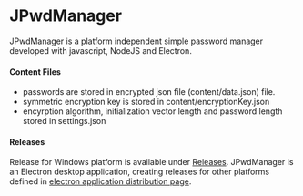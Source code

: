 # JPwdManager

JPwdManager is a platform independent simple password manager developed with javascript, NodeJS and Electron.

#### Content Files
  - passwords are stored in encrypted json file (content/data.json) file.
  - symmetric encryption key is stored in content/encryptionKey.json
  - encyrption algorithm, initialization vector length and password length stored in settings.json

#### Releases

Release for Windows platform is available under [Releases](https://github.com/ahmetcanozturk/JPwdManager/releases).
JPwdManager is an Electron desktop application, creating releases for other platforms defined in [electron application distribution page](https://electronjs.org/docs/tutorial/application-distribution).
